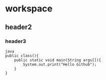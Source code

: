# workspace

## header2

### header3

    java
    public class(){
        public static void main(String args[]){
            System.out.print("Hello Github");
        }
    }
